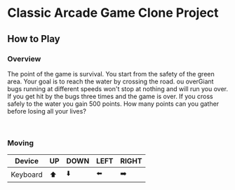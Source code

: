 # Classic Arcade Game Clone Project

## How to Play
### Overview
The point of the game is survival. You start from the safety of the green area. Your goal is to reach the water by crossing the road. ou overGiant bugs running at different speeds won't stop at nothing and will run you over. If you get hit  by the bugs three times and the game is over. If you cross safely to the water you gain 500 points. How many points can you gather before losing all your lives?

<br>


### Moving

Device | UP   | DOWN | LEFT | RIGHT
----   | ---- | ---- | ---- | ----
Keyboard | ⬆️ | ⬇️  | ⬅️ | ➡️ |

<br>